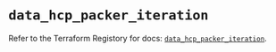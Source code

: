 # `data_hcp_packer_iteration`

Refer to the Terraform Registory for docs: [`data_hcp_packer_iteration`](https://www.terraform.io/docs/providers/hcp/d/packer_iteration).
